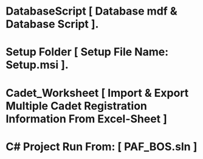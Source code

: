 # DatabaseScript [ Database mdf & Database Script ].
# Setup Folder [ Setup File Name: Setup.msi ].
# Cadet_Worksheet [ Import & Export Multiple Cadet Registration Information From Excel-Sheet ]
# C# Project Run From: [ PAF_BOS.sln ]
